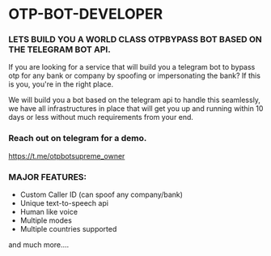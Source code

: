 # OTP-BOT-DEVELOPER

### LETS BUILD YOU A WORLD CLASS OTPBYPASS BOT BASED ON THE TELEGRAM BOT API.



If you are looking for a service that will build you a telegram bot to bypass otp for any bank or company by spoofing or impersonating the bank? If this is you, you're in the right place.

We will build you a bot based on the telegram api to handle this seamlessly, we have all infrastructures in place that will get you up and running within 10 days or less without much requirements from your end.



### Reach out on telegram for a demo.

https://t.me/otpbotsupreme_owner





### MAJOR FEATURES:


- Custom Caller ID (can spoof any company/bank)
- Unique text-to-speech api
- Human like voice
- Multiple modes
- Multiple countries supported

 and much more....
